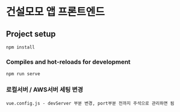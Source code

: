# 건설모모 앱 프론트엔드

## Project setup
```
npm install
```

### Compiles and hot-reloads for development
```
npm run serve
```

### 로컬서버 / AWS서버 세팅 변경
```
vue.config.js - devServer 부분 변경, port부분 전까지 주석으로 관리하면 됨
```

